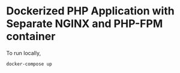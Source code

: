 # Dockerized PHP Application with Separate NGINX and PHP-FPM container

To run locally,

```
docker-compose up
```